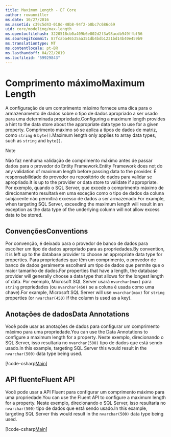 ```yaml
---
title: Maximum Length - EF Core
author: rowanmiller
ms.date: 10/27/2016
ms.assetid: c39c5d43-018d-48b8-94f2-b8bc7c686c69
uid: core/modeling/max-length
ms.openlocfilehash: 3220518cb0a409b6e802d2f3a98acdb949ffbf56
ms.sourcegitcommit: 87fcaba46535aa351db4bdb1231bd14b40e459b9
ms.translationtype: MT
ms.contentlocale: pt-BR
ms.lasthandoff: 04/22/2019
ms.locfileid: "59929843"
---
```

# <a name="maximum-length"></a><span data-ttu-id="fdc6f-102">Comprimento máximo</span><span class="sxs-lookup"><span data-stu-id="fdc6f-102">Maximum Length</span></span>

<span data-ttu-id="fdc6f-103">A configuração de um comprimento máximo fornece uma dica para o armazenamento de dados sobre o tipo de dados apropriado a ser usado para uma determinada propriedade.</span><span class="sxs-lookup"><span data-stu-id="fdc6f-103">Configuring a maximum length provides a hint to the data store about the appropriate data type to use for a given property.</span></span> <span data-ttu-id="fdc6f-104">Comprimento máximo só se aplica a tipos de dados de matriz, como `string` e `byte[]`.</span><span class="sxs-lookup"><span data-stu-id="fdc6f-104">Maximum length only applies to array data types, such as `string` and `byte[]`.</span></span>

> [!NOTE]  
> <span data-ttu-id="fdc6f-105">Não faz nenhuma validação de comprimento máximo antes de passar dados para o provedor do Entity Framework.</span><span class="sxs-lookup"><span data-stu-id="fdc6f-105">Entity Framework does not do any validation of maximum length before passing data to the provider.</span></span> <span data-ttu-id="fdc6f-106">É responsabilidade do provedor ou repositório de dados para validar se apropriado.</span><span class="sxs-lookup"><span data-stu-id="fdc6f-106">It is up to the provider or data store to validate if appropriate.</span></span> <span data-ttu-id="fdc6f-107">Por exemplo, quando o SQL Server, que excede o comprimento máximo de direcionamento resultará em uma exceção como o tipo de dados da coluna subjacente não permitirá excesso de dados a ser armazenado.</span><span class="sxs-lookup"><span data-stu-id="fdc6f-107">For example, when targeting SQL Server, exceeding the maximum length will result in an exception as the data type of the underlying column will not allow excess data to be stored.</span></span>

## <a name="conventions"></a><span data-ttu-id="fdc6f-108">Convenções</span><span class="sxs-lookup"><span data-stu-id="fdc6f-108">Conventions</span></span>

<span data-ttu-id="fdc6f-109">Por convenção, é deixado para o provedor de banco de dados para escolher um tipo de dados apropriado para as propriedades.</span><span class="sxs-lookup"><span data-stu-id="fdc6f-109">By convention, it is left up to the database provider to choose an appropriate data type for properties.</span></span> <span data-ttu-id="fdc6f-110">Para propriedades que têm um comprimento, o provedor de banco de dados geralmente escolherá um tipo de dados que permite que o maior tamanho de dados.</span><span class="sxs-lookup"><span data-stu-id="fdc6f-110">For properties that have a length, the database provider will generally choose a data type that allows for the longest length of data.</span></span> <span data-ttu-id="fdc6f-111">Por exemplo, Microsoft SQL Server usará `nvarchar(max)` para `string` propriedades (ou `nvarchar(450)` se a coluna é usada como uma chave).</span><span class="sxs-lookup"><span data-stu-id="fdc6f-111">For example, Microsoft SQL Server will use `nvarchar(max)` for `string` properties (or `nvarchar(450)` if the column is used as a key).</span></span>

## <a name="data-annotations"></a><span data-ttu-id="fdc6f-112">Anotações de dados</span><span class="sxs-lookup"><span data-stu-id="fdc6f-112">Data Annotations</span></span>

<span data-ttu-id="fdc6f-113">Você pode usar as anotações de dados para configurar um comprimento máximo para uma propriedade.</span><span class="sxs-lookup"><span data-stu-id="fdc6f-113">You can use the Data Annotations to configure a maximum length for a property.</span></span> <span data-ttu-id="fdc6f-114">Neste exemplo, direcionando o SQL Server, isso resultaria no `nvarchar(500)` tipo de dados que está sendo usado.</span><span class="sxs-lookup"><span data-stu-id="fdc6f-114">In this example, targeting SQL Server this would result in the `nvarchar(500)` data type being used.</span></span>

[!code-csharp[Main](../../../samples/core/Modeling/DataAnnotations/Samples/MaxLength.cs?highlight=14)]

## <a name="fluent-api"></a><span data-ttu-id="fdc6f-115">API fluente</span><span class="sxs-lookup"><span data-stu-id="fdc6f-115">Fluent API</span></span>

<span data-ttu-id="fdc6f-116">Você pode usar a API Fluent para configurar um comprimento máximo para uma propriedade.</span><span class="sxs-lookup"><span data-stu-id="fdc6f-116">You can use the Fluent API to configure a maximum length for a property.</span></span> <span data-ttu-id="fdc6f-117">Neste exemplo, direcionando o SQL Server, isso resultaria no `nvarchar(500)` tipo de dados que está sendo usado.</span><span class="sxs-lookup"><span data-stu-id="fdc6f-117">In this example, targeting SQL Server this would result in the `nvarchar(500)` data type being used.</span></span>

[!code-csharp[Main](../../../samples/core/Modeling/FluentAPI/Samples/MaxLength.cs?highlight=11-13)]
